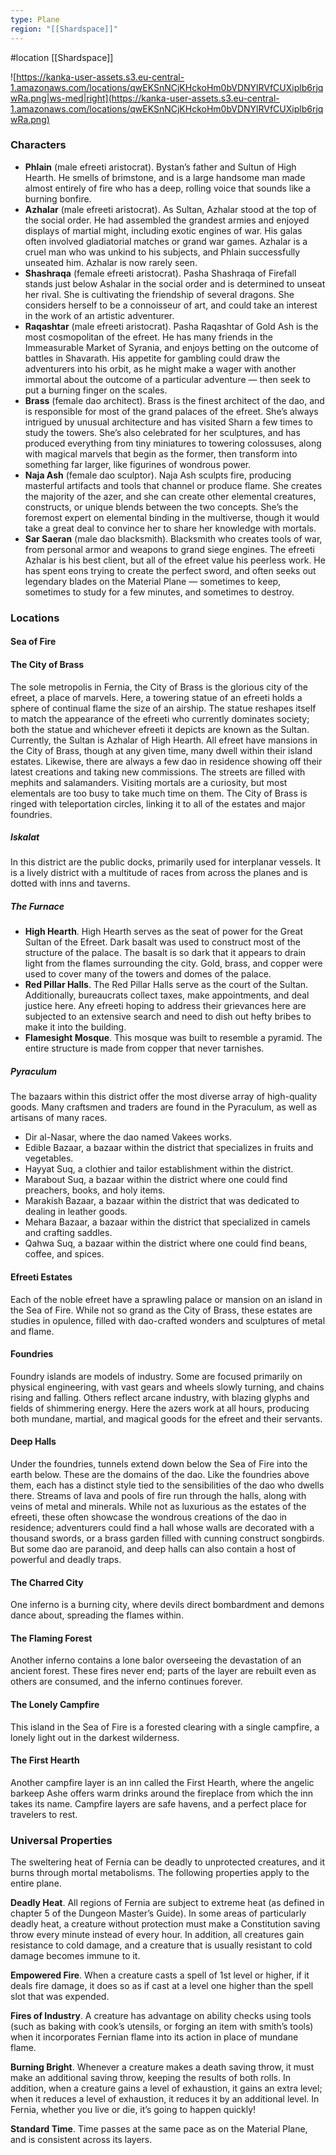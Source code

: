 ```yaml
---
type: Plane
region: "[[Shardspace]]"
---
```

 #location [[Shardspace]]

![https://kanka-user-assets.s3.eu-central-1.amazonaws.com/locations/qwEKSnNCjKHckoHm0bVDNYlRVfCUXiplb6rjqwRa.png|ws-med|right](https://kanka-user-assets.s3.eu-central-1.amazonaws.com/locations/qwEKSnNCjKHckoHm0bVDNYlRVfCUXiplb6rjqwRa.png)

### Characters

* **Phlain** (male efreeti aristocrat). Bystan’s father and Sultun of High Hearth. He smells of brimstone, and is a large handsome man made almost entirely of fire who has a deep, rolling voice that sounds like a burning bonfire.
* **Azhalar** (male efreeti aristocrat). As Sultan, Azhalar stood at the top of the social order. He had assembled the grandest armies and enjoyed displays of martial might, including exotic engines of war. His galas often involved gladiatorial matches or grand war games. Azhalar is a cruel man who was unkind to his subjects, and Phlain successfully unseated him. Azhalar is now rarely seen.
* **Shashraqa** (female efreeti aristocrat). Pasha Shashraqa of Firefall stands just below Ashalar in the social order and is determined to unseat her rival. She is cultivating the friendship of several dragons. She considers herself to be a connoisseur of art, and could take an interest in the work of an artistic adventurer.
* **Raqashtar** (male efreeti aristocrat). Pasha Raqashtar of Gold Ash is the most cosmopolitan of the efreet. He has many friends in the Immeasurable Market of Syrania, and enjoys betting on the outcome of battles in Shavarath. His appetite for gambling could draw the adventurers into his orbit, as he might make a wager with another immortal about the outcome of a particular adventure — then seek to put a burning finger on the scales.
* **Brass** (female dao architect). Brass is the finest architect of the dao, and is responsible for most of the grand palaces of the efreet. She’s always intrigued by unusual architecture and has visited Sharn a few times to study the towers. She’s also celebrated for her sculptures, and has produced everything from tiny miniatures to towering colossuses, along with magical marvels that begin as the former, then transform into something far larger, like figurines of wondrous power.
* **Naja Ash** (female dao sculptor). Naja Ash sculpts fire, producing masterful artifacts and tools that channel or produce flame. She creates the majority of the azer, and she can create other elemental creatures, constructs, or unique blends between the two concepts. She’s the foremost expert on elemental binding in the multiverse, though it would take a great deal to convince her to share her knowledge with mortals.
* **Sar Saeran** (male dao blacksmith). Blacksmith who creates tools of war, from personal armor and weapons to grand siege engines. The efreeti Azhalar is his best client, but all of the efreet value his peerless work. He has spent eons trying to create the perfect sword, and often seeks out legendary blades on the Material Plane — sometimes to keep, sometimes to study for a few minutes, and sometimes to destroy.

### Locations

#### Sea of Fire

#### The City of Brass
The sole metropolis in Fernia, the City of Brass is the glorious city of the efreet, a place of marvels. Here, a towering statue of an efreeti holds a sphere of continual flame the size of an airship. The statue reshapes itself to match the appearance of the efreeti who currently dominates society; both the statue and whichever efreeti it depicts are known as the Sultan. Currently, the Sultan is Azhalar of High Hearth.  All efreet have mansions in the City of Brass, though at any given time, many dwell within their island estates. Likewise, there are always a few dao in residence showing off their latest creations and taking new commissions. The streets are filled with mephits and salamanders. Visiting mortals are a curiosity, but most elementals are too busy to take much time on them. The City of Brass is ringed with teleportation circles, linking it to all of the estates and major foundries.

##### Iskalat
In this district are the public docks, primarily used for interplanar vessels. It is a lively district with a multitude of races from across the planes and is dotted with inns and taverns.

##### The Furnace
* **High Hearth**. High Hearth serves as the seat of power for the Great Sultan of the Efreet. Dark basalt was used to construct most of the structure of the palace. The basalt is so dark that it appears to drain light from the flames surrounding the city. Gold, brass, and copper were used to cover many of the towers and domes of the palace.
* **Red Pillar Halls**. The Red Pillar Halls serve as the court of the Sultan. Additionally, bureaucrats collect taxes, make appointments, and deal justice here. Any efreeti hoping to address their grievances here are subjected to an extensive search and need to dish out hefty bribes to make it into the building.
* **Flamesight Mosque**. This mosque was built to resemble a pyramid. The entire structure is made from copper that never tarnishes.

##### Pyraculum
The bazaars within this district offer the most diverse array of high-quality goods. Many craftsmen and traders are found in the Pyraculum, as well as artisans of many races.
- Dir al-Nasar, where the dao named Vakees works.
- Edible Bazaar, a bazaar within the district that specializes in fruits and vegetables.
- Hayyat Suq, a clothier and tailor establishment within the district.
- Marabout Suq, a bazaar within the district where one could find preachers, books, and holy items.
- Marakish Bazaar, a bazaar within the district that was dedicated to dealing in leather goods.
- Mehara Bazaar, a bazaar within the district that specialized in camels and crafting saddles.
- Qahwa Suq, a bazaar within the district where one could find beans, coffee, and spices.

#### Efreeti Estates
Each of the noble efreet have a sprawling palace or mansion on an island in the Sea of Fire. While not so grand as the City of Brass, these estates are studies in opulence, filled with dao-crafted wonders and sculptures of metal and flame.

#### Foundries
Foundry islands are models of industry. Some are focused primarily on physical engineering, with vast gears and wheels slowly turning, and chains rising and falling. Others reflect arcane industry, with blazing glyphs and fields of shimmering energy. Here the azers work at all hours, producing both mundane, martial, and magical goods for the efreet and their servants.

#### Deep Halls
Under the foundries, tunnels extend down below the Sea of Fire into the earth below. These are the domains of the dao. Like the foundries above them, each has a distinct style tied to the sensibilities of the dao who dwells there. Streams of lava and pools of fire run through the halls, along with veins of metal and minerals. While not as luxurious as the estates of the efreeti, these often showcase the wondrous creations of the dao in residence; adventurers could find a hall whose walls are decorated with a thousand swords, or a brass garden filled with cunning construct songbirds. But some dao are paranoid, and deep halls can also contain a host of powerful and deadly traps.

#### The Charred City
One inferno is a burning city, where devils direct bombardment and demons dance about, spreading the flames within.

#### The Flaming Forest
Another inferno contains a lone balor overseeing the devastation of an ancient forest. These fires never end; parts of the layer are rebuilt even as others are consumed, and the inferno continues forever.

#### The Lonely Campfire
This island in the Sea of Fire is a forested clearing with a single campfire, a lonely light out in the darkest wilderness.

#### The First Hearth
Another campfire layer is an inn called the First Hearth, where the angelic barkeep Ashe offers warm drinks around the fireplace from which the inn takes its name. Campfire layers are safe havens, and a perfect place for travelers to rest.

### Universal Properties

The sweltering heat of Fernia can be deadly to unprotected creatures, and it burns through mortal metabolisms. The following properties apply to the entire plane.

**Deadly Heat**. All regions of Fernia are subject to extreme heat (as defined in chapter 5 of the Dungeon Master’s Guide). In some areas of particularly deadly heat, a creature without protection must make a Constitution saving throw every minute instead of every hour. In addition, all creatures gain resistance to cold damage, and a creature that is usually resistant to cold damage becomes immune to it.

**Empowered Fire**. When a creature casts a spell of 1st level or higher, if it deals fire damage, it does so as if cast at a level one higher than the spell slot that was expended.

**Fires of Industry**. A creature has advantage on ability checks using tools (such as baking with cook’s utensils, or forging an item with smith’s tools) when it incorporates Fernian flame into its action in place of mundane flame.

**Burning Bright**. Whenever a creature makes a death saving throw, it must make an additional saving throw, keeping the results of both rolls. In addition, when a creature gains a level of exhaustion, it gains an extra level; when it reduces a level of exhaustion, it reduces it by an additional level. In Fernia, whether you live or die, it’s going to happen quickly!

**Standard Time**. Time passes at the same pace as on the Material Plane, and is consistent across its layers.